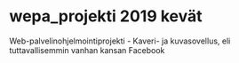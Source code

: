 # wepa_projekti 2019 kevät
Web-palvelinohjelmointiprojekti - Kaveri- ja kuvasovellus, eli tuttavallisemmin vanhan kansan Facebook
